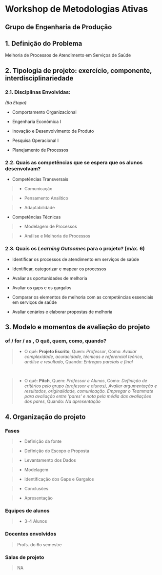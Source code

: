 
# Workshop de Metodologias Ativas

## Grupo de Engenharia de Produção

## 1. Definição do Problema

Melhoria de Processos de Atendimento em Serviços de Saúde 

## 2. Tipologia de projeto: exercício, componente, interdisciplinariedade

### 2.1. Disciplinas Envolvidas:

*(6a Etapa)*

* Comportamento Organizacional

* Engenharia Econômica I

* Inovação e Desenvolvimento de Produto

* Pesquisa Operacional I

* Planejamento de Processos

### 2.2. Quais as competências que se espera que os alunos desenvolvam?

* Competências Transversais

> * Comunicação

> * Pensamento Analítico

> * Adaptabilidade

* Competências Técnicas

> * Modelagem de Processos

> * Análise e Melhoria de Processos

### 2.3. Quais os *Learning Outcomes* para o projeto? (máx. 6)

* Identificar os processos de atendimento em serviços de saúde

* Identificar, categorizar e mapear os processos

* Avaliar as oportunidades de melhoria

* Avaliar os gaps e os gargalos

* Comparar os elementos de melhoria com as competências essenciais em serviços de saúde

* Avaliar cenários e elaborar propostas de melhoria

## 3. Modelo e momentos de avaliação do projeto

### of / for / as , O quê, quem, como, quando?

> * O quê: **Projeto Escrito**, Quem: *Professor*, Como: *Avaliar complexidade, acuracidade, técnicas e referencial teórico, análise e resultado*, Quando: *Entregas parciais e final* 

<br>

> * O quê: **Pitch**, Quem: *Professor e Alunos*, Como: *Definição de critérios pelo grupo (professor e alunos), Avaliar argumentação e resultados, originalidade, comunicação. Empregar o Teammate para avaliação entre 'pares' e nota pela média das avaliações dos pares*, Quando: *Na apresentação* 

## 4. Organização do projeto

### Fases

> * Definição da fonte

> * Definição do Escopo e Proposta

> * Levantamento dos Dados

> * Modelagem 

> * Identificação dos Gaps e Gargalos

> * Conclusões

> * Apresentação

### Equipes de alunos 

> * 3-4 Alunos

### Docentes envolvidos

> Profs. do 6o semestre

### Salas de projeto 

> NA
